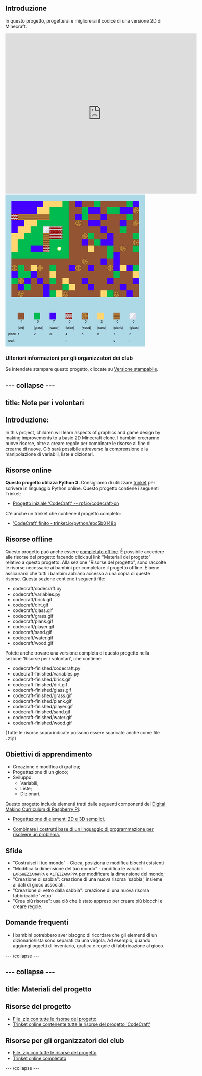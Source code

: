 ## Introduzione

In questo progetto, progetterai e migliorerai il codice di una versione 2D di Minecraft.

<div class="trinket">
  <iframe src="https://trinket.io/embed/python/ebc5b0148b?outputOnly=true&start=result" width="600" height="500" frameborder="0" marginwidth="0" marginheight="0" allowfullscreen>
  </iframe>
  <img src="images/craft-finished.png">
</div>

### Ulteriori informazioni per gli organizzatori dei club

Se intendete stampare questo progetto, cliccate su [Versione stampabile](https://projects.raspberrypi.org/en/projects/codecraft/print).

## \--- collapse \---

## title: Note per i volontari

## Introduzione:

In this project, children will learn aspects of graphics and game design by making improvements to a basic 2D Minecraft clone. I bambini creeranno nuove risorse, oltre a creare regole per combinare le risorse al fine di crearne di nuove. Ciò sarà possibile attraverso la comprensione e la manipolazione di variabili, liste e dizionari.

## Risorse online

**Questo progetto utilizza Python 3.** Consigliamo di utilizzare [trinket](https://trinket.io/) per scrivere in linguaggio Python online. Questo progetto contiene i seguenti Trinket:

+ [Progetto iniziale 'CodeCraft' -- rpf.io/codecraft-on](http://rpf.io/codecraft-on)

C'è anche un trinket che contiene il progetto completo:

+ ['CodeCraft' finito - trinket.io/python/ebc5b0148b](https://trinket.io/python/ebc5b0148b)

## Risorse offline

Questo progetto può anche essere [completato offline](https://www.codeclubprojects.org/en-GB/resources/python-working-offline/). È possibile accedere alle risorse del progetto facendo click sul link "Materiali del progetto" relativo a questo progetto. Alla sezione "Risorse del progetto", sono raccolte le risorse necessarie ai bambini per completare il progetto offline. È bene assicurarsi che tutti i bambini abbiano accesso a una copia di queste risorse. Questa sezione contiene i seguenti file:

+ codecraft/codecraft.py
+ codecraft/variables.py
+ codecraft/brick.gif
+ codecraft/dirt.gif
+ codecraft/glass.gif
+ codecraft/grass.gif
+ codecraft/plank.gif
+ codecraft/player.gif
+ codecraft/sand.gif
+ codecraft/water.gif
+ codecraft/wood.gif

Potete anche trovare una versione completa di questo progetto nella sezione 'Risorse per i volontari', che contiene:

+ codecraft-finished/codecraft.py
+ codecraft-finished/variables.py
+ codecraft-finished/brick.gif
+ codecraft-finished/dirt.gif
+ codecraft-finished/glass.gif
+ codecraft-finished/grass.gif
+ codecraft-finished/plank.gif
+ codecraft-finished/player.gif
+ codecraft-finished/sand.gif
+ codecraft-finished/water.gif
+ codecraft-finished/wood.gif

(Tutte le risorse sopra indicate possono essere scaricate anche come file `.zip`)

## Obiettivi di apprendimento

+ Creazione e modifica di grafica;
+ Progettazione di un gioco;
+ Sviluppo: 
    + Variabili;
    + Liste;
    + Dizionari.

Questo progetto include elementi tratti dalle seguenti componenti del [Digital Making Curriculum di Raspberry Pi](http://rpf.io/curriculum):

+ [Progettazione di elementi 2D e 3D semplici.](https://www.raspberrypi.org/curriculum/design/creator)

+ [Combinare i costrutti base di un linguaggio di programmazione per risolvere un problema.](https://www.raspberrypi.org/curriculum/programming/builder)

## Sfide

+ "Costruisci il tuo mondo" - Gioca, posiziona e modifica blocchi esistenti
+ "Modifica la dimensione del tuo mondo" - modifica le variabili `LARGHEZZAMAPPA` e `ALTEZZAMAPPA` per modificare la dimensione del mondo;
+ "Creazione di sabbia": creazione di una nuova risorsa 'sabbia', insieme ai dati di gioco associati.
+ "Creazione di vetro dalla sabbia": creazione di una nuova risorsa fabbricabile 'vetro'.
+ "Crea più risorse": usa ciò che è stato appreso per creare più blocchi e creare regole.

## Domande frequenti

+ I bambini potrebbero aver bisogno di ricordare che gli elementi di un dizionario/lista sono separati da una virgola. Ad esempio, quando aggiungi oggetti di inventario, grafica e regole di fabbricazione al gioco.

\--- /collapse \---

## \--- collapse \---

## title: Materiali del progetto

## Risorse del progetto

+ [File .zip con tutte le risorse del progetto](resources/codecraft-resources.zip)
+ [Trinket online contenente tutte le risorse del progetto 'CodeCraft'](http://rpf.io/codecraft-on)

## Risorse per gli organizzatori dei club

+ [File .zip con tutte le risorse del progetto](solutions/codecraft-solution.zip)
+ [Trinket online completato](https://trinket.io/python/ebc5b0148b)

\--- /collapse \---